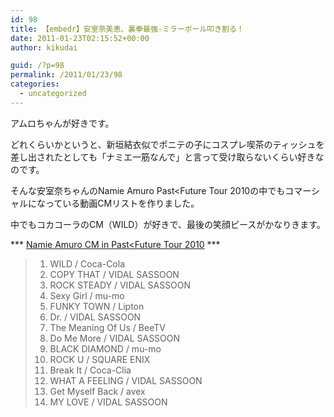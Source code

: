 ```yaml
---
id: 98
title: 【embedr】安室奈美恵、裏拳最強☆ミラーボール叩き割る！
date: 2011-01-23T02:15:52+00:00
author: kikudai

guid: /?p=98
permalink: /2011/01/23/98
categories:
  - uncategorized
---
```

アムロちゃんが好きです。
  
どれくらいかというと、新垣結衣似でポニテの子にコスプレ喫茶のティッシュを差し出されたとしても「ナミエ一筋なんで」と言って受け取らないくらい好きなのです。

そんな安室奈ちゃんのNamie Amuro Past<Future Tour 2010の中でもコマーシャルになっている動画CMリストを作りました。

中でもコカコーラのCM（WILD）が好きで、最後の笑顔ピースがかなりきます。



\*** <a href="https://embedr.com/playlist/namie-amuro-past-future-tour-2010" rel=”nofollow”>Namie Amuro CM in Past<Future Tour 2010</a> \***

>   1. WILD / Coca-Cola
>   2. COPY THAT / VIDAL SASSOON
>   3. ROCK STEADY / VIDAL SASSOON
>   4. Sexy Girl / mu-mo
>   5. FUNKY TOWN / Lipton
>   6. Dr. / VIDAL SASSOON
>   7. The Meaning Of Us / BeeTV
>   8. Do Me More / VIDAL SASSOON
>   9. BLACK DIAMOND / mu-mo
>  10. ROCK U / SQUARE ENIX
>  11. Break It / Coca-Clia
>  12. WHAT A FEELING / VIDAL SASSOON
>  13. Get Myself Back / avex
>  14. MY LOVE / VIDAL SASSOON